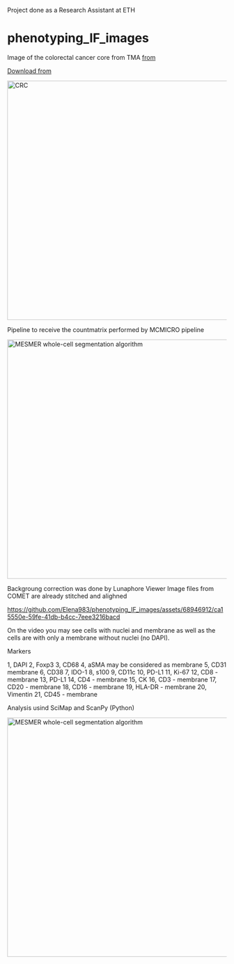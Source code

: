 Project done as a Research Assistant at ETH

# phenotyping_IF_images
Image of the colorectal cancer core from TMA [from](https://lunaphore.com/40-plex-tma-minerva-story/#s=0#w=0#g=0#m=-1#a=-100_-100#v=0.7676_0.499_0.5#o=-100_-100_1_1#p=Q)

[Download from](https://lunaphore.wetransfer.com/downloads/2fc24134cd869f853de894d518aa496f20221103131530/609fb4)

<image src='https://github.com/Elena983/phenotyping_IF_images/assets/68946912/0d56a392-8023-42f9-9fe5-8a5e597ba426' width='550' alt='CRC'/>

Pipeline to receive the countmatrix performed by MCMICRO pipeline

<image src='https://github.com/Elena983/phenotyping_IF_images/assets/68946912/c8ca632a-9166-40ef-b789-a1641ebd1d9d' width='550' alt='MESMER whole-cell segmentation algorithm'/>

Backgroung correction was done by Lunaphore Viewer
Image files from COMET are already stitched and alighned

https://github.com/Elena983/phenotyping_IF_images/assets/68946912/ca15550e-59fe-41db-b4cc-7eee3216bacd

On the video you may see cells with nuclei and membrane as well as the cells are with only a membrane without nuclei (no DAPI).

Markers

1, DAPI
2, Foxp3
3, CD68
4, aSMA may be considered as membrane
5, CD31 membrane
6, CD38
7, IDO-1
8, s100
9, CD11c
10, PD-L1 
11, Ki-67
12, CD8 - membrane
13, PD-L1
14, CD4 - membrane
15, CK
16, CD3 - membrane
17, CD20 - membrane
18, CD16 - membrane
19, HLA-DR - membrane
20, Vimentin
21, CD45 - membrane

Analysis usind SciMap and ScanPy (Python)

<image src='https://github.com/Elena983/phenotyping_IF_images/assets/68946912/3730ed36-8edc-41cc-af70-ec92442f30bd' width='550' alt='MESMER whole-cell segmentation algorithm'/>



